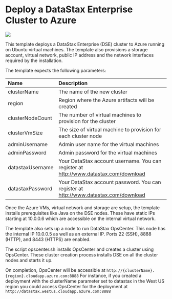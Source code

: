 # Deploy a DataStax Enterprise Cluster to Azure

<a href="https://portal.azure.com/#create/Microsoft.Template/uri/https%3A%2F%2Fraw.githubusercontent.com%2FDSPN%2Fazure-arm-dse%2Fmaster%2Fazuredeploy.json" target="_blank">
    <img src="http://azuredeploy.net/deploybutton.png"/>
</a>

This template deploys a DataStax Enterprise (DSE) cluster to Azure running on Ubuntu virtual machines. The template also provisions a storage account, virtual network, public IP address and the network interfaces required by the installation.

The template expects the following parameters:

| Name   | Description |
|:--- |:---|
| clusterName | The name of the new cluster |
| region | Region where the Azure artifacts will be created |
| clusterNodeCount | The number of virtual machines to provision for the cluster |
| clusterVmSize | The size of virtual machine to provision for each cluster node |
| adminUsername  | Admin user name for the virtual machines |
| adminPassword  | Admin password for the virtual machines |
| datastaxUsername | Your DataStax account username.  You can register at http://www.datastax.com/download |
| datastaxPassword | Your DataStax account password.  You can register at http://www.datastax.com/download |

Once the Azure VMs, virtual network and storage are setup, the template installs prerequisites like Java on the DSE nodes.  These have static IPs starting at 10.0.0.6 which are accessible on the internal virtual network.  

The template also sets up a node to run DataStax OpsCenter.  This node has the internal IP 10.0.0.5 as well as an external IP.  Ports 22 (SSH), 8888 (HTTP), and 8443 (HTTPS) are enabled.

The script opscenter.sh installs OpsCenter and creates a cluster using OpsCenter.  These cluster creation process installs DSE on all the cluster nodes and starts it up.  

On completion, OpsCenter will be accessible at `http://{clusterName}.{region}.cloudapp.azure.com:8888` For instance, if you created a deployment with the clusterName parameter set to datastax in the West US region you could access OpsCenter for the deployment at `http://datastax.westus.cloudapp.azure.com:8888`


